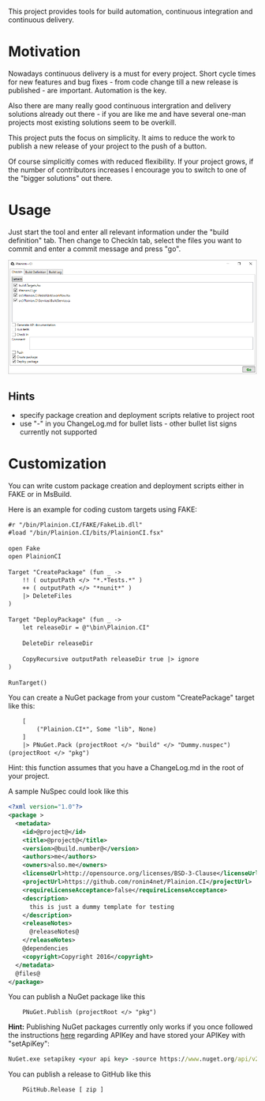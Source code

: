 
This project provides tools for build automation, continuous integration and continuous delivery.

# Motivation

Nowadays continuous delivery is a must for every project. Short cycle times for new features and 
bug fixes - from code change till a new release is published - are important. Automation is the key.

Also there are many really good continuous intergration and delivery solutions already out there - 
if you are like me and have several one-man projects most existing solutions seem to be overkill.

This project puts the focus on simplicity. It aims to reduce the work to publish a new release of
your project to the push of a button.

Of course simplicitly comes with reduced flexibility. If your project grows, if the number of contributors
increases I encourage you to switch to one of the "bigger solutions" out there.

# Usage

Just start the tool and enter all relevant information under the "build definition" tab.
Then change to CheckIn tab, select the files you want to commit and enter a commit message and press "go".

![](doc/Overview.png)

## Hints

* specify package creation and deployment scripts relative to project root
* use "-" in you ChangeLog.md for bullet lists - other bullet list signs currently not supported

# Customization

You can write custom package creation and deployment scripts either in FAKE or in MsBuild.

Here is an example for coding custom targets using FAKE:

```F#
#r "/bin/Plainion.CI/FAKE/FakeLib.dll"
#load "/bin/Plainion.CI/bits/PlainionCI.fsx"

open Fake
open PlainionCI

Target "CreatePackage" (fun _ ->
    !! ( outputPath </> "*.*Tests.*" )
    ++ ( outputPath </> "*nunit*" )
    |> DeleteFiles
)

Target "DeployPackage" (fun _ ->
    let releaseDir = @"\bin\Plainion.CI"

    DeleteDir releaseDir

    CopyRecursive outputPath releaseDir true |> ignore
)

RunTarget()
```

You can create a NuGet package from your custom "CreatePackage" target like this:

```F#
    [
        ("Plainion.CI*", Some "lib", None)
    ]
    |> PNuGet.Pack (projectRoot </> "build" </> "Dummy.nuspec") (projectRoot </> "pkg")
```

Hint: this function assumes that you have a ChangeLog.md in the root of your project.

A sample NuSpec could look like this

```Xml
<?xml version="1.0"?>
<package >
  <metadata>
    <id>@project@</id>
    <title>@project@</title>
    <version>@build.number@</version>
    <authors>me</authors>
    <owners>also.me</owners>
    <licenseUrl>http://opensource.org/licenses/BSD-3-Clause</licenseUrl>
    <projectUrl>https://github.com/ronin4net/Plainion.CI</projectUrl>
    <requireLicenseAcceptance>false</requireLicenseAcceptance>
    <description>
      this is just a dummy template for testing
    </description>
    <releaseNotes>
      @releaseNotes@
    </releaseNotes>
    @dependencies
    <copyright>Copyright 2016</copyright>
  </metadata>
  @files@
</package>
```

You can publish a NuGet package like this 

```F#
    PNuGet.Publish (projectRoot </> "pkg")
```

**Hint:** Publishing NuGet packages currently only works if you once followed the instructions [here](https://docs.nuget.org/ndocs/create-packages/publish-a-package) 
regarding APIKey and have stored your APIKey with "setApiKey":

```cmd
NuGet.exe setapikey <your api key> -source https://www.nuget.org/api/v2/package
```


You can publish a release to GitHub like this

```F#
    PGitHub.Release [ zip ]
```
